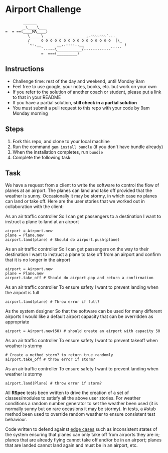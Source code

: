 Airport Challenge
=================

```
        ______
        _\____\___
=  = ==(____MA____)
          \_____\___________________,-~~~~~~~`-.._
          /     o o o o o o o o o o o o o o o o  |\_
          `~-.__       __..----..__                  )
                `---~~\___________/------------`````
                =  ===(_________)

```  

Instructions
---------

* Challenge time: rest of the day and weekend, until Monday 9am
* Feel free to use google, your notes, books, etc. but work on your own
* If you refer to the solution of another coach or student, please put a link to that in your README
* If you have a partial solution, **still check in a partial solution**
* You must submit a pull request to this repo with your code by 9am Monday morning

Steps
-------

1. Fork this repo, and clone to your local machine
2. Run the command `gem install bundle` (if you don't have bundle already)
3. When the installation completes, run `bundle`
4. Complete the following task:

Task
-----

We have a request from a client to write the software to control the flow of planes at an airport. The planes can land and take off provided that the weather is sunny. Occasionally it may be stormy, in which case no planes can land or take off.  Here are the user stories that we worked out in collaboration with the client:


As an air traffic controller
So I can get passengers to a destination
I want to instruct a plane to land at an airport

```
airport = Airport.new
plane = Plane.new
airport.land(plane) # Should do airport.push(plane)
```

As an air traffic controller
So I can get passengers on the way to their destination
I want to instruct a plane to take off from an airport and confirm that it is no longer in the airport

```
airport = Airport.new
plane = Plane.new
airport.take_off # Should do airport.pop and return a confirmation
```

As an air traffic controller
To ensure safety
I want to prevent landing when the airport is full

```
airport.land(plane) # Throw error if full?
```

As the system designer
So that the software can be used for many different airports
I would like a default airport capacity that can be overridden as appropriate

```
airport = Airport.new(50) # should create an airport with capacity 50
```

As an air traffic controller
To ensure safety
I want to prevent takeoff when weather is stormy

```
# Create a method storm? to return true randomly
airport.take_off # throw error if storm?
```

As an air traffic controller
To ensure safety
I want to prevent landing when weather is stormy
```
airport.land(Plane) # throw error if storm?
```

All **RSpec** tests been written to drive the creation of a set of classes/modules to satisfy all the above user stories. For weather conditions a random number generator to set the weather been used (it is normally sunny but on rare occasions it may be stormy). In tests, a #stub method been used to override random weather to ensure consistent test behaviour.

Code written to defend against [edge cases](http://programmers.stackexchange.com/questions/125587/what-are-the-difference-between-an-edge-case-a-corner-case-a-base-case-and-a-b) such as inconsistent states of the system ensuring that planes can only take off from airports they are in; planes that are already flying cannot take off and/or be in an airport; planes that are landed cannot land again and must be in an airport, etc.
